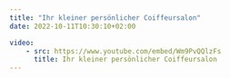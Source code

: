 ```yaml
---
title: "Ihr kleiner persönlicher Coiffeursalon"
date: 2022-10-11T10:30:10+02:00

video:
    - src: https://www.youtube.com/embed/Wm9PvQQlzFs
      title: Ihr kleiner persönlicher Coiffeursalon
---
```




